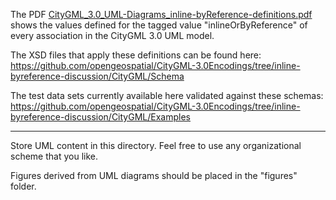 The PDF [CityGML_3.0_UML-Diagrams_inline-byReference-definitions.pdf](../UML/CityGML_3.0_UML-Diagrams_inline-byReference-definitions.pdf) shows the values defined for the tagged value "inlineOrByReference" of every association in the CityGML 3.0 UML model.

The XSD files that apply these definitions can be found here: https://github.com/opengeospatial/CityGML-3.0Encodings/tree/inline-byreference-discussion/CityGML/Schema

The test data sets currently available here validated against these schemas: https://github.com/opengeospatial/CityGML-3.0Encodings/tree/inline-byreference-discussion/CityGML/Examples

-----

Store UML content in this directory. Feel free to use any organizational scheme that you like.

Figures derived from UML diagrams should be placed in the "figures" folder.
